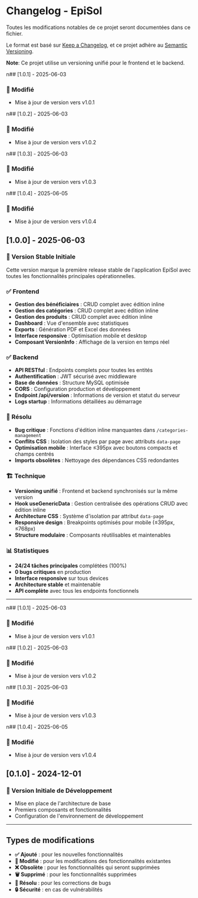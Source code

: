 # Changelog - EpiSol

Toutes les modifications notables de ce projet seront documentées dans ce fichier.

Le format est basé sur [Keep a Changelog](https://keepachangelog.com/fr/1.0.0/),
et ce projet adhère au [Semantic Versioning](https://semver.org/spec/v2.0.0.html).

**Note**: Ce projet utilise un versioning unifié pour le frontend et le backend.

n## [1.0.1] - 2025-06-03

### 🔄 Modifié
- Mise à jour de version vers v1.0.1

n## [1.0.2] - 2025-06-03

### 🔄 Modifié
- Mise à jour de version vers v1.0.2

n## [1.0.3] - 2025-06-03

### 🔄 Modifié
- Mise à jour de version vers v1.0.3

n## [1.0.4] - 2025-06-05

### 🔄 Modifié
- Mise à jour de version vers v1.0.4

## [1.0.0] - 2025-06-03

### 🎉 Version Stable Initiale

Cette version marque la première release stable de l'application EpiSol avec toutes les fonctionnalités principales opérationnelles.

### ✅ Frontend
- **Gestion des bénéficiaires** : CRUD complet avec édition inline
- **Gestion des catégories** : CRUD complet avec édition inline  
- **Gestion des produits** : CRUD complet avec édition inline
- **Dashboard** : Vue d'ensemble avec statistiques
- **Exports** : Génération PDF et Excel des données
- **Interface responsive** : Optimisation mobile et desktop
- **Composant VersionInfo** : Affichage de la version en temps réel

### ✅ Backend  
- **API RESTful** : Endpoints complets pour toutes les entités
- **Authentification** : JWT sécurisé avec middleware
- **Base de données** : Structure MySQL optimisée
- **CORS** : Configuration production et développement
- **Endpoint /api/version** : Informations de version et statut du serveur
- **Logs startup** : Informations détaillées au démarrage

### 🔧 Résolu
- **Bug critique** : Fonctions d'édition inline manquantes dans `/categories-management`
- **Conflits CSS** : Isolation des styles par page avec attributs `data-page`
- **Optimisation mobile** : Interface ≤395px avec boutons compacts et champs centrés
- **Imports obsolètes** : Nettoyage des dépendances CSS redondantes

### 🏗️ Technique
- **Versioning unifié** : Frontend et backend synchronisés sur la même version
- **Hook useGenericData** : Gestion centralisée des opérations CRUD avec édition inline
- **Architecture CSS** : Système d'isolation par attribut `data-page`
- **Responsive design** : Breakpoints optimisés pour mobile (≤395px, ≤768px)
- **Structure modulaire** : Composants réutilisables et maintenables

### 📊 Statistiques
- **24/24 tâches principales** complétées (100%)
- **0 bugs critiques** en production
- **Interface responsive** sur tous devices
- **Architecture stable** et maintenable
- **API complète** avec tous les endpoints fonctionnels

---

n## [1.0.1] - 2025-06-03

### 🔄 Modifié
- Mise à jour de version vers v1.0.1

n## [1.0.2] - 2025-06-03

### 🔄 Modifié
- Mise à jour de version vers v1.0.2

n## [1.0.3] - 2025-06-03

### 🔄 Modifié
- Mise à jour de version vers v1.0.3

n## [1.0.4] - 2025-06-05

### 🔄 Modifié
- Mise à jour de version vers v1.0.4

## [0.1.0] - 2024-12-01

### 🚀 Version Initiale de Développement
- Mise en place de l'architecture de base
- Premiers composants et fonctionnalités
- Configuration de l'environnement de développement

---

## Types de modifications

- **✅ Ajouté** : pour les nouvelles fonctionnalités
- **🔄 Modifié** : pour les modifications des fonctionnalités existantes  
- **❌ Obsolète** : pour les fonctionnalités qui seront supprimées
- **🗑️ Supprimé** : pour les fonctionnalités supprimées
- **🔧 Résolu** : pour les corrections de bugs
- **🔒 Sécurité** : en cas de vulnérabilités
